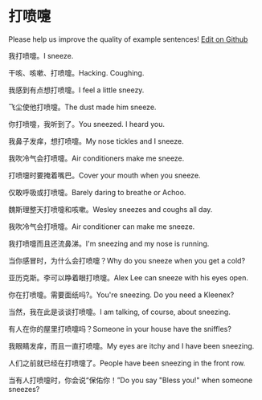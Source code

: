 # 打喷嚏

Please help us improve the quality of example sentences! [Edit on Github](https://github.com/jiyushe/jiyu-example-sentence-source/blob/main/chinese/dapenti.md)

<p><span class="chinese">我打喷嚏。</span><span class="english">I sneeze.</span></p>

<p><span class="chinese">干咳、咳嗽、打喷嚏。</span><span class="english">Hacking. Coughing.</span></p>

<p><span class="chinese">我感到有点想打喷嚏。</span><span class="english">I feel a little sneezy.</span></p>

<p><span class="chinese">飞尘使他打喷嚏。</span><span class="english">The dust made him sneeze.</span></p>

<p><span class="chinese">你打喷嚏，我听到了。</span><span class="english">You sneezed. I heard you.</span></p>

<p><span class="chinese">我鼻子发痒，想打喷嚏。</span><span class="english">My nose tickles and I sneeze.</span></p>

<p><span class="chinese">我吹冷气会打喷嚏。</span><span class="english">Air conditioners make me sneeze.</span></p>

<p><span class="chinese">打喷嚏时要掩着嘴巴。</span><span class="english">Cover your mouth when you sneeze.</span></p>

<p><span class="chinese">仅敢呼吸或打喷嚏。</span><span class="english">Barely daring to breathe or Achoo.</span></p>

<p><span class="chinese">魏斯理整天打喷嚏和咳嗽。</span><span class="english">Wesley sneezes and coughs all day.</span></p>

<p><span class="chinese">我吹冷气会打喷嚏。</span><span class="english">Air conditioner can make me sneeze.</span></p>

<p><span class="chinese">我打喷嚏而且还流鼻涕。</span><span class="english">I'm sneezing and my nose is running.</span></p>

<p><span class="chinese">当你感冒时，为什么会打喷嚏？</span><span class="english">Why do you sneeze when you get a cold?</span></p>

<p><span class="chinese">亚历克斯。李可以睁着眼打喷嚏。</span><span class="english">Alex Lee can sneeze with his eyes open.</span></p>

<p><span class="chinese">你在打喷嚏。需要面纸吗?。</span><span class="english">You're sneezing. Do you need a Kleenex?</span></p>

<p><span class="chinese">当然，我在此是谈谈打喷嚏。</span><span class="english">I am talking, of course, about sneezing.</span></p>

<p><span class="chinese">有人在你的屋里打喷嚏吗？</span><span class="english">Someone in your house have the sniffles?</span></p>

<p><span class="chinese">我眼睛发痒，而且一直打喷嚏。</span><span class="english">My eyes are itchy and I have been sneezing.</span></p>

<p><span class="chinese">人们之前就已经在打喷嚏了。</span><span class="english">People have been sneezing in the front row.</span></p>

<p><span class="chinese">当有人打喷嚏时，你会说“保佑你！”</span><span class="english">Do you say "Bless you!" when someone sneezes?</span></p>

